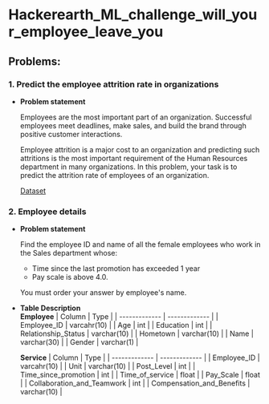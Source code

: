 # Hackerearth_ML_challenge_will_your_employee_leave_you
## Problems:

### 1. Predict the employee attrition rate in organizations

   - **Problem statement**
   
       Employees are the most important part of an organization. Successful employees meet deadlines, make sales, and build the brand through positive customer interactions.</br>
       
       Employee attrition is a major cost to an organization and predicting such attritions is the most important requirement of the Human Resources department in many organizations. In this problem, your task is to predict the attrition rate of employees of an organization.</br>
       
       [Dataset](https://www.kaggle.com/webman19/hacker-earth-will-your-employees-leave-you)  
       
### 2. Employee details

   - **Problem statement**
   
       Find the employee ID and name of all the female employees who work in the Sales department whose:</br>
        - Time since the last promotion has exceeded 1 year
        - Pay scale is above 4.0.</br>
        
       You must order your answer by employee's name.</br>
       
   - **Table Description**</br>
             **Employee**
     | Column  | Type |
     | ------------- | ------------- |
     | Employee_ID  | varcahr(10)  |
     | Age  | int  |
     | Education | int |
     | Relationship_Status | varchar(10) |
     | Hometown | varchar(10) |
     | Name | varchar(30) |
     | Gender | varchar(1) |
     
     **Service**
     | Column  | Type |
     | ------------- | ------------- |
     | Employee_ID  | varcahr(10)  |
     | Unit  | varchar(10)  |
     | Post_Level | int |
     | Time_since_promotion | int |
     | Time_of_service | float |
     | Pay_Scale | float |
     | Collaboration_and_Teamwork	 | int |
     | Compensation_and_Benefits | varchar(10) |
